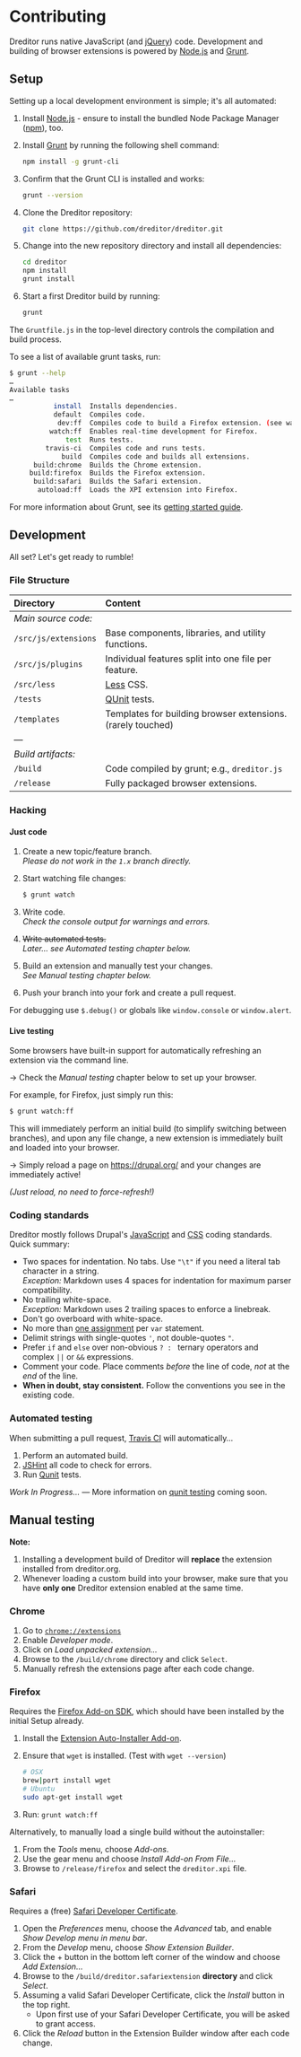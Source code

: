 # Contributing

Dreditor runs native JavaScript (and [jQuery]) code.  Development and building
of browser extensions is powered by [Node.js] and [Grunt].

## Setup

Setting up a local development environment is simple; it's all automated:

1. Install [Node.js] - ensure to install the bundled Node Package Manager
   ([npm]), too.
1. Install [Grunt] by running the following shell command:

    ```sh
    npm install -g grunt-cli
    ```
1. Confirm that the Grunt CLI is installed and works:

    ```sh
    grunt --version
    ```
1. Clone the Dreditor repository:

    ```sh
    git clone https://github.com/dreditor/dreditor.git
    ```
1. Change into the new repository directory and install all dependencies:

    ```sh
    cd dreditor
    npm install
    grunt install
    ```
1. Start a first Dreditor build by running:

    ```sh
    grunt
    ```

The `Gruntfile.js` in the top-level directory controls the compilation and build
process.

To see a list of available grunt tasks, run:

```sh
$ grunt --help
…
Available tasks
…
           install  Installs dependencies.
           default  Compiles code.
            dev:ff  Compiles code to build a Firefox extension. (see watch:ff)
          watch:ff  Enables real-time development for Firefox.
              test  Runs tests.
         travis-ci  Compiles code and runs tests.
             build  Compiles code and builds all extensions.
      build:chrome  Builds the Chrome extension.
     build:firefox  Builds the Firefox extension.
      build:safari  Builds the Safari extension.
       autoload:ff  Loads the XPI extension into Firefox.
```

For more information about Grunt, see its
[getting started guide](http://gruntjs.com/getting-started).



## Development

All set?  Let's get ready to rumble!

### File Structure

| Directory             | Content
|:--------------------- |:------------------------------------------------
| *Main source code:*   |
| `/src/js/extensions`  | Base components, libraries, and utility functions.
| `/src/js/plugins`     | Individual features split into one file per feature.
| `/src/less`           | [Less](http://lesscss.org) CSS.
| `/tests`              | [QUnit] tests.
| `/templates`          | Templates for building browser extensions. (rarely touched)
| —                     |
| *Build artifacts:*    |
| `/build`              | Code compiled by grunt; e.g., `dreditor.js`
| `/release`            | Fully packaged browser extensions.


### Hacking

#### Just code

1. Create a new topic/feature branch.  
   _Please do not work in the `1.x` branch directly._

1. Start watching file changes:

    ```sh
    $ grunt watch
    ```
1. Write code.  
   _Check the console output for warnings and errors._

1. ~~Write automated tests.~~  
   _Later… see Automated testing chapter below._

1. Build an extension and manually test your changes.  
   _See Manual testing chapter below._

1. Push your branch into your fork and create a pull request.

For debugging use `$.debug()` or globals like `window.console` or `window.alert`.


#### Live testing

Some browsers have built-in support for automatically refreshing an extension
via the command line.

→ Check the _Manual testing_ chapter below to set up your browser.

For example, for Firefox, just simply run this:

```sh
$ grunt watch:ff
```

This will immediately perform an initial build (to simplify switching between
branches), and upon any file change, a new extension is immediately built and
loaded into your browser.

→ Simply reload a page on https://drupal.org/ and your changes are immediately
active!

_(Just reload, no need to force-refresh!)_


### Coding standards

Dreditor mostly follows Drupal's [JavaScript](https://drupal.org/node/172169)
and [CSS](https://drupal.org/node/1886770) coding standards.  Quick summary:

* Two spaces for indentation. No tabs. Use `"\t"` if you need a literal tab
  character in a string.  
  _Exception:_ Markdown uses 4 spaces for indentation for maximum parser
  compatibility.
* No trailing white-space.  
  _Exception:_ Markdown uses 2 trailing spaces to enforce a linebreak.
* Don't go overboard with white-space.
* No more than [one assignment](http://benalman.com/news/2012/05/multiple-var-statements-javascript/)
  per `var` statement.
* Delimit strings with single-quotes `'`, not double-quotes `"`.
* Prefer `if` and `else` over non-obvious `? : ` ternary operators and complex
  `||` or `&&` expressions.
* Comment your code. Place comments _before_ the line of code, _not_ at the
  _end_ of the line.
* **When in doubt, stay consistent.** Follow the conventions you see in the
  existing code.


### Automated testing

When submitting a pull request, [Travis CI] will automatically…

1. Perform an automated build.
1. [JSHint] all code to check for errors.
1. Run [Qunit] tests.

_Work In Progress…_ — More information on [qunit testing] coming soon.




## Manual testing

**Note:**

1. Installing a development build of Dreditor will **replace** the extension
   installed from dreditor.org.
1. Whenever loading a custom build into your browser, make sure that you have
   **only one** Dreditor extension enabled at the same time.

### Chrome

1. Go to [`chrome://extensions`](chrome://extensions)
1. Enable _Developer mode_.
1. Click on _Load unpacked extension…_
1. Browse to the `/build/chrome` directory and click `Select`.
1. Manually refresh the extensions page after each code change.

### Firefox

Requires the [Firefox Add-on SDK](https://developer.mozilla.org/en-US/Add-ons/SDK),
which should have been installed by the initial Setup already.

1. Install the [Extension Auto-Installer Add-on](https://addons.mozilla.org/en-US/firefox/addon/autoinstaller/).

1. Ensure that `wget` is installed. (Test with `wget --version`)  

    ```sh
    # OSX
    brew|port install wget
    # Ubuntu
    sudo apt-get install wget
    ```

1. Run: `grunt watch:ff`

Alternatively, to manually load a single build without the autoinstaller:

1. From the _Tools_ menu, choose _Add-ons_.
1. Use the gear menu and choose _Install Add-on From File…_
1. Browse to `/release/firefox` and select the `dreditor.xpi` file.


### Safari

Requires a (free) [Safari Developer Certificate](https://developer.apple.com/register/index.action).

1. Open the _Preferences_ menu, choose the _Advanced_ tab, and enable
   _Show Develop menu in menu bar_.
1. From the _Develop_ menu, choose _Show Extension Builder_.
1. Click the + button in the bottom left corner of the window and choose
   _Add Extension…_
1. Browse to the `/build/dreditor.safariextension` **directory** and click
   _Select_.
1. Assuming a valid Safari Developer Certificate, click the _Install_ button in
   the top right.
    * Upon first use of your Safari Developer Certificate, you will be asked to
      grant access.
1. Click the _Reload_ button in the Extension Builder window after each code
   change.



[jQuery]: http://jquery.com
[Node.js]: http://nodejs.org
[npm]: http://npmjs.org
[Grunt]: http://gruntjs.com
[Less]: http://lesscss.org
[QUnit]: http://qunitjs.com
[Travis CI]: https://travis-ci.org/dreditor/dreditor
[JSHint]: http://www.jshint.com
[qunit testing]: http://jordankasper.com/blog/2013/04/automated-javascript-tests-using-grunt-phantomjs-and-qunit/

